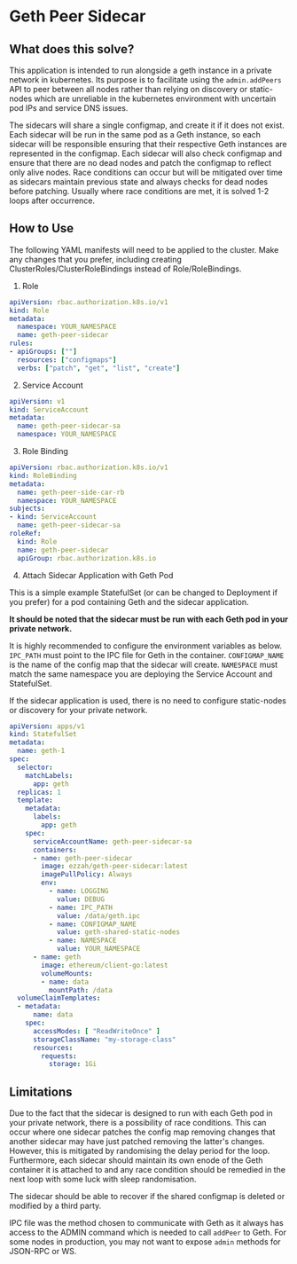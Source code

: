 # Geth Peer Sidecar

## What does this solve?

This application is intended to run alongside a geth instance in a private network in kubernetes.
Its purpose is to facilitate using the `admin.addPeers` API to peer between all nodes rather than relying on discovery
or static-nodes which are unreliable in the kubernetes environment with uncertain pod IPs and service DNS issues.

The sidecars will share a single configmap, and create it if it does not exist. Each sidecar will be run in the same
pod as a Geth instance, so each sidecar will be responsible ensuring that their respective Geth instances are represented
in the configmap. Each sidecar will also check configmap and ensure that there are no dead nodes and patch the configmap
to reflect only alive nodes. Race conditions can occur but will be mitigated over time as sidecars maintain previous state
and always checks for dead nodes before patching. Usually where race conditions are met, it is solved 1-2 loops after occurrence.

## How to Use

The following YAML manifests will need to be applied to the cluster. Make any changes that you prefer, including
creating ClusterRoles/ClusterRoleBindings instead of Role/RoleBindings.

1. Role
```yaml
apiVersion: rbac.authorization.k8s.io/v1
kind: Role
metadata:
  namespace: YOUR_NAMESPACE
  name: geth-peer-sidecar
rules:
- apiGroups: [""]
  resources: ["configmaps"]
  verbs: ["patch", "get", "list", "create"]
```

2. Service Account
```yaml
apiVersion: v1
kind: ServiceAccount
metadata:
  name: geth-peer-sidecar-sa
  namespace: YOUR_NAMESPACE
```

3. Role Binding
```yaml
apiVersion: rbac.authorization.k8s.io/v1
kind: RoleBinding
metadata:
  name: geth-peer-side-car-rb
  namespace: YOUR_NAMESPACE
subjects:
- kind: ServiceAccount
  name: geth-peer-sidecar-sa
roleRef:
  kind: Role
  name: geth-peer-sidecar
  apiGroup: rbac.authorization.k8s.io
```

4. Attach Sidecar Application with Geth Pod

This is a simple example StatefulSet (or can be changed to Deployment if you prefer) for a pod containing Geth and the
sidecar application. 

**It should be noted that the sidecar must be run with each Geth pod in your private network.**

It is highly recommended to configure the environment variables as below. 
`IPC_PATH` must point to the IPC file for Geth in the container. 
`CONFIGMAP_NAME` is the name of the config map that the sidecar will create.
`NAMESPACE` must match the same namespace you are deploying the Service Account and StatefulSet.

If the sidecar application is used, there is no need to configure static-nodes or discovery for your private network.

```yaml
apiVersion: apps/v1
kind: StatefulSet
metadata:
  name: geth-1
spec:
  selector:
    matchLabels:
      app: geth
  replicas: 1
  template:
    metadata:
      labels:
        app: geth
    spec:
      serviceAccountName: geth-peer-sidecar-sa
      containers:
      - name: geth-peer-sidecar
        image: ezzah/geth-peer-sidecar:latest
        imagePullPolicy: Always
        env:
          - name: LOGGING
            value: DEBUG
          - name: IPC_PATH
            value: /data/geth.ipc
          - name: CONFIGMAP_NAME
            value: geth-shared-static-nodes
          - name: NAMESPACE
            value: YOUR_NAMESPACE
      - name: geth
        image: ethereum/client-go:latest
        volumeMounts:
        - name: data
          mountPath: /data
  volumeClaimTemplates:
  - metadata:
      name: data
    spec:
      accessModes: [ "ReadWriteOnce" ]
      storageClassName: "my-storage-class"
      resources:
        requests:
          storage: 1Gi
```

## Limitations

Due to the fact that the sidecar is designed to run with each Geth pod in your private network, there is a possibility 
of race conditions. This can occur where one sidecar patches the config map removing changes that another sidecar may 
have just patched removing the latter's changes. However, this is mitigated by randomising the delay period for the loop.
Furthermore, each sidecar should maintain its own enode of the Geth container it is attached to and any race condition
should be remedied in the next loop with some luck with sleep randomisation. 

The sidecar should be able to recover if the shared configmap is deleted or modified by a third party.

IPC file was the method chosen to communicate with Geth as it always has access to the ADMIN command which is needed
to call `addPeer` to Geth. For some nodes in production, you may not want to expose `admin` methods for JSON-RPC or WS.

